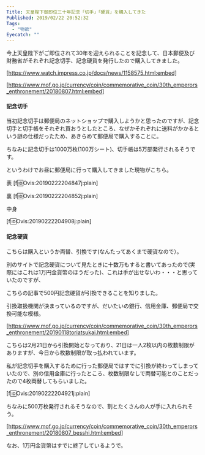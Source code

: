 ```yaml
---
Title: 天皇陛下御即位三十年記念「切手」「硬貨」を購入してきた
Published: 2019/02/22 20:52:32
Tags:
  - "物欲"
Eyecatch: ""
---
```

今上天皇陛下がご即位されて30年を迎えられることを記念して、日本郵便及び財務省がそれぞれ記念切手、記念硬貨を発行したので購入してきました。  



[https://www.watch.impress.co.jp/docs/news/1158575.html:embed]

[https://www.mof.go.jp/currency/coin/commemorative_coin/30th_emperors_enthronement/20180807.html:embed]


#### 記念切手

当初記念切手は郵便局のネットショップで購入しようかと思ったのですが、記念切手と切手帳をそれぞれ買おうとしたところ、なぜかそれぞれに送料がかかるという謎の仕様だったため、あきらめて郵便局で購入することに。  

ちなみに記念切手は1000万枚(100万シート)、切手帳は5万部発行されるそうです。  

というわけでお昼に郵便局に行って購入してきました現物がこちら。  


表
[f:id:Ovis:20190222204847j:plain]


裏
[f:id:Ovis:20190222204852j:plain]

中身


[f:id:Ovis:20190222204908j:plain]



#### 記念硬貨  

こちらは購入というか両替、引換です(なんたってあくまで硬貨なので）。  

別のサイトで記念硬貨について見たときに十数万もすると書いてあったので(実際にはこれは1万円金貨幣のほうだった)、これは手が出せないわ・・・と思っていたのですが、  



<?# Twitter 1098794572606595073 /?>

こちらの記事で500円記念硬貨が引換できることを知りました。  


引換取扱機関が決まっているのですが、だいたいの銀行、信用金庫、郵便局で交換可能な模様。  

[https://www.mof.go.jp/currency/coin/commemorative_coin/30th_emperors_enthronement/20190118toriatsukai.html:embed]

こちらは2月21日から引換開始となっており、21日は一人2枚以内の枚数制限がありますが、今日から枚数制限が取っ払われています。  

私が記念切手を購入するために行った郵便局ではすでに引換が終わってしまっていたので、別の信用金庫に行ったところ、枚数制限なしで両替可能とのことだったので4枚両替してもらいました。  



[f:id:Ovis:20190222204921j:plain]



ちなみに500万枚発行されるそうなので、割とたくさんの人が手に入れられそう。  

[https://www.mof.go.jp/currency/coin/commemorative_coin/30th_emperors_enthronement/20180807_besshi.html:embed]

なお、1万円金貨幣はすでに終了しているようで。  